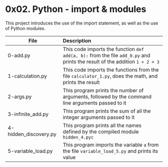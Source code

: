 # 0x02. Python - import & modules


This project introduces the use of the import statement, as well as the use of Python modules.

| File          | Description   |
| ------------- |:--------------|
| 0-add.py      | This code imports the function ```def add(a, b):``` from the file ```add_0.py``` and prints the result of the addition ```1 + 2 = 3``` |
| 1-calculation.py | This code imports the functions from the file ```calculator_1.py```, does the math, and prints the result      |
| 2-args.py | This program prints the number of arguments, followed by the command line arguments passed to it      |
| 3-infinite_add.py | This program prints the sum of all the integer arguments passed to it      |
| 4-hidden_discovery.py | This program prints all the names defined by the compiled module ```hidden_4.pyc```      |
| 5-variable_load.py | This program imports the variable ```a``` from the file ```variable_load_5.py``` and prints its value      |
